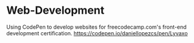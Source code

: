 # Web-Development

Using CodePen to develop websites for freecodecamp.com's front-end development certification.
https://codepen.io/daniellopezcs/pen/Lyvaxo
